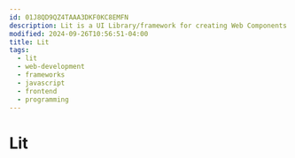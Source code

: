 ```yaml
---
id: 01J8QD9QZ4TAAA3DKF0KC8EMFN
description: Lit is a UI Library/framework for creating Web Components
modified: 2024-09-26T10:56:51-04:00
title: Lit
tags:
  - lit
  - web-development
  - frameworks
  - javascript
  - frontend
  - programming
---
```

# Lit
